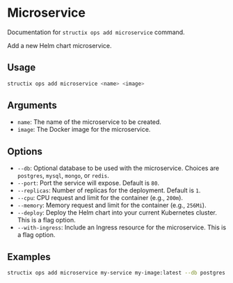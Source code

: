 # Microservice

Documentation for `structix ops add microservice` command.

Add a new Helm chart microservice.

## Usage

```bash
structix ops add microservice <name> <image>
```

## Arguments

-   `name`: The name of the microservice to be created.
-   `image`: The Docker image for the microservice.

## Options

-   `--db`: Optional database to be used with the microservice. Choices are `postgres`, `mysql`, `mongo`, or `redis`.
-   `--port`: Port the service will expose. Default is `80`.
-   `--replicas`: Number of replicas for the deployment. Default is `1`.
-   `--cpu`: CPU request and limit for the container (e.g., `200m`).
-   `--memory`: Memory request and limit for the container (e.g., `256Mi`).
-   `--deploy`: Deploy the Helm chart into your current Kubernetes cluster. This is a flag option.
-   `--with-ingress`: Include an Ingress resource for the microservice. This is a flag option.

## Examples

```bash
structix ops add microservice my-service my-image:latest --db postgres --port 8080 --replicas 3 --deploy --with-ingress
```